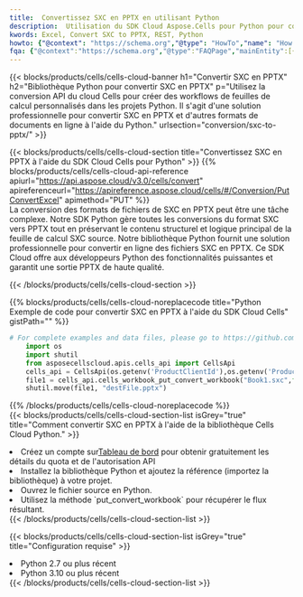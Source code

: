 ```yaml
---
title:  Convertissez SXC en PPTX en utilisant Python
description:  Utilisation du SDK Cloud Aspose.Cells pour Python pour convertir un fichier au format SXC en fichier au format PPTX.
kwords: Excel, Convert SXC to PPTX, REST, Python
howto: {"@context": "https://schema.org","@type": "HowTo","name": "How to convert SXC to PPTX using the Cells Cloud Python library.","description": "How to convert SXC to PPTX using the Cells Cloud Python library.","image": {"@type": "ImageObject"},"url": "/python/conversion/sxc-to-pptx/","step": [{ "@type": "HowToStep","name": "How to convert SXC to PPTX using the Cells Cloud Python library. step 1", "image": {"@type": "ImageObject",},"url": "/python/conversion/sxc-to-pptx/","text": "Register an account at <a href='https://dashboard.aspose.cloud/'>Dashboard</a> to get free API quota & authorization details",},{ "@type": "HowToStep","name": "How to convert SXC to PPTX using the Cells Cloud Python library. step 1", "image": {"@type": "ImageObject",},"url": "/python/conversion/sxc-to-pptx/","text": "Install Python library and add the reference (import the library) to your project.",},{ "@type": "HowToStep","name": "How to convert SXC to PPTX using the Cells Cloud Python library. step 1", "image": {"@type": "ImageObject",},"url": "/python/conversion/sxc-to-pptx/","text": "Open the source file in Python.",},{ "@type": "HowToStep","name": "How to convert SXC to PPTX using the Cells Cloud Python library. step 1", "image": {"@type": "ImageObject",},"url": "/python/conversion/sxc-to-pptx/","text": "Use the `put_convert_workbook` method to retrieve the resulting stream.",}, ],"supply": {"@type": "HowToSupply","name": "document"},"tool": [{"@type": "HowToTool","name": "PyCharm, Visual Studio Code, Sublime, Eclipse"},{"@type": "HowToTool","name": "Aspose Cells"}],"totalTime": "PT6M"}
fqa: {"@context":"https://schema.org","@type":"FAQPage","mainEntity":[{"@type":"Question","name":"Why convert file formats in C# using REST API?","acceptedAnswer":{"@type":"Answer","text":"Documents are encoded in many ways, and some files may be incompatible with the software you use. To open and read such files, just convert them to appropriate file formats.<br/><ol><li>Install .NET SDK and add the reference (import the library) to your project.</li><li>Open the source file in C# using REST API.</li><li>Call the PutConvertWorkbookRequest() method, passing an output filename with required extension.</li><li>Get the result of conversion as a separate file.</li></ol>"}},{"@type":"Question","name":"What file formats can I convert with your C# library?","acceptedAnswer":{"@type":"Answer","text":"We support a variety of file formats for conversion using .NET library, including XLSX, Excel, xls , PDF, CSV, HTML, Markdown, XML, PNG, JPG, TIFF, Json, TXT and many more."}},{"@type":"Question","name":"What is the maximum allowed file size for conversion using this .NET library?","acceptedAnswer":{"@type":"Answer","text":"There are no file size limits for format conversions using .NET library."}}]}
---
```

{{< blocks/products/cells/cells-cloud-banner h1="Convertir SXC en PPTX" h2="Bibliothèque Python pour convertir SXC en PPTX" p="Utilisez la conversion API du cloud Cells pour créer des workflows de feuilles de calcul personnalisés dans les projets Python. Il s\'agit d\'une solution professionnelle pour convertir SXC en PPTX et d\'autres formats de documents en ligne à l\'aide du Python." urlsection="conversion/sxc-to-pptx/" >}}

{{< blocks/products/cells/cells-cloud-section title="Convertissez SXC en PPTX à l\'aide du SDK Cloud Cells pour Python" >}}
{{% blocks/products/cells/cells-cloud-api-reference apiurl="https://api.aspose.cloud/v3.0/cells/convert" apireferenceurl="https://apireference.aspose.cloud/cells/#/Conversion/PutConvertExcel" apimethod="PUT" %}}
<br/>
La conversion des formats de fichiers de SXC en PPTX peut être une tâche complexe. Notre SDK Python gère toutes les conversions du format SXC vers PPTX tout en préservant le contenu structurel et logique principal de la feuille de calcul SXC source. Notre bibliothèque Python fournit une solution professionnelle pour convertir en ligne des fichiers SXC en PPTX. Ce SDK Cloud offre aux développeurs Python des fonctionnalités puissantes et garantit une sortie PPTX de haute qualité.

{{< /blocks/products/cells/cells-cloud-section >}}

{{% blocks/products/cells/cells-cloud-noreplacecode title="Python Exemple de code pour convertir SXC en PPTX à l\'aide du SDK Cloud Cells" gistPath="" %}}
 
```python
# For complete examples and data files, please go to https://github.com/aspose-cells-cloud/aspose-cells-cloud-python/
    import os
    import shutil
    from asposecellscloud.apis.cells_api import CellsApi
    cells_api = CellsApi(os.getenv('ProductClientId'),os.getenv('ProductClientSecret'))
    file1 = cells_api.cells_workbook_put_convert_workbook("Book1.sxc",format="pptx")
    shutil.move(file1, "destFile.pptx")     
```
 
{{% /blocks/products/cells/cells-cloud-noreplacecode %}}
<br/>
{{< blocks/products/cells/cells-cloud-section-list isGrey="true" title="Comment convertir SXC en PPTX à l\'aide de la bibliothèque Cells Cloud Python." >}}
<li> Créez un compte sur<a href="https://dashboard.aspose.cloud/">Tableau de bord</a> pour obtenir gratuitement les détails du quota et de l'autorisation API</li>
<li>Installez la bibliothèque Python et ajoutez la référence (importez la bibliothèque) à votre projet.</li>
<li>Ouvrez le fichier source en Python.</li>
<li>Utilisez la méthode `put_convert_workbook` pour récupérer le flux résultant.</li>
{{< /blocks/products/cells/cells-cloud-section-list >}}

{{< blocks/products/cells/cells-cloud-section-list isGrey="true" title="Configuration requise" >}}
<li>Python 2.7 ou plus récent</li>
<li>Python 3.10 ou plus récent</li>
{{< /blocks/products/cells/cells-cloud-section-list >}}
